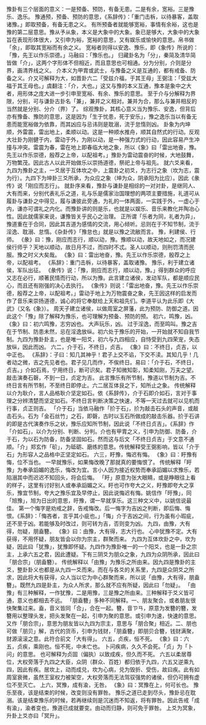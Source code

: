 豫卦有三个层面的意义：一是预备、预防，有备无患。二是有余，宽裕。三是豫乐、逸乐。
豫通预，预备、预防的意思，《系辞传》：「重门击柝，以待暴客，盖取诸豫。」即取预备，有备无患之义。
有所预备者就能够宽裕，事情有余裕，这也是豫的第二层意思。豫从予从象，本义是大象中的大象。象已是够大，大象中的大象旨在表现形体很大，又引申为裕，宽裕的意思，又有娱乐或愉快的意思。帛书做「余」，即取其宽裕而有余之义。
宽裕者则得以安逸、豫乐，即《象传》所说的：「豫，先王以作乐崇德。」马融曰：「豫乐也。」
归藏卦名为「分」，秦简及清华简皆做「介」，这两个字形体不但相近，而且意思也可相通。分为分别，介则是分界，画清界线之义。
介本义为甲胄或武士，与豫备之义是互通的，都有戒备、防备之义。介又可解释为大，如晋卦六二「受兹介福，于其王母」王弼注：「受兹大福于其王母也。」虞翻注：「介，大也。」这又与豫的本义互通，豫本是象中之大者，用形体之庞大进一步引申至宽裕、有余、豫乐的意思。
至于介与分解释为界限，分别，可与谦卦古卦名「兼」，兼并之义相对。兼并为合，那么与兼并相反的当然就是分别、分介（界）了。
综观豫卦，其核心意义当为豫乐、安逸，但背后亦有豫备、豫防的意思，这是因为「生于忧患，死于安乐」，豫之逸乐当以有备无患而能宽裕做为依靠，而其凶应与忌讳则是耽溺，流于怠惰则凶。
卦象为内坤顺，外雷震，雷出地上，柔顺以动。这是一种顺水推舟，顺其自然式的行动。反观大壮卦为刚健于内，雷动于外，为刚以动，是一种强力式的行动，因此容易产生冲撞与冲突。雷震为春，雷在地上即春临大地之象，所以《象》曰「雷出地奋，豫。先王以作乐崇德，殷荐之上帝，以配祖考。」豫卦为雷动震奋的时候，大地鼓舞，万物繁茂。因此古人以此开始做乐以崇扬道德，祭祀上帝与祖先。
就六爻来看，九四为豫卦之主，一爻居于互体坎之中，上震卦之初爻，为志行之象（坎为志，震为行）。九四下为坤卦三爻所承，为众应之象（坤为众，阴承阳为比应）。因此《彖传》说「刚应而志行」。
就卦序来看，豫卦与谦卦是相综的一对对卦，是继同人、大有而来，分别代表礼乐之道，礼与乐是儒家治国理想的两项主要措施，礼道可从履卦与谦卦之中得见，履与谦彼此旁通，为礼的一体两面，一实践于外，一虚心于内，谦亦可谓礼之内化。而豫卦讲的则是乐，也就是以娱乐、音乐来教化并陶冶心性。因此就儒家来说，谦豫皆关乎民心之治理。
正所谓「乐者为同，礼者为异」，豫道重在于合同，因此其吉道为感情的交流，用心倾听。忌则在于不知节制，流于淫逸、耽溺、怠惰。《杂卦传》「豫怠也」就是以豫之流敝而言。
豫，利建侯、行师。
《彖》曰：豫，刚应而志行，顺以动，豫。豫顺以动，故天地如之，而况建侯行师乎？天地以顺动，故日月不过，而四时不忒。圣人以顺动，则刑罚清而民服。豫之时义大矣哉。
《象》曰：雷出地奋，豫。先王以作乐崇德，殷荐之上帝，以配祖考。
《系辞》：重门击柝，以待暴客，盖取诸豫。
豫乐，利于建立诸侯，军队出征。
《彖传》说：「豫，刚应而志行，顺以动，豫。」得到群众的呼应又志在必行，顺著民情而行动，所以为豫。此言建立诸侯，发动军队，都是顺应民心，而且还有刚强的决心去执行。
《象传》则说：「雷出地奋，豫。先王以作乐崇德，殷荐之上帝，以配祖考。」雷动于地上为万物震奋之象，先王因这样的启发而作了音乐来崇扬道德，诚心的将它奉献给上天和祖先们。李道平认为此乐即《大武》（又名《象》）。
周天子建立诸侯，以做周室之屏藩，此为预防、防御之道。因此这个「豫」除了解释为豫乐，也可理解为预备、预防的预。
初六，鸣豫，凶。
《象》曰：初六鸣豫，志穷凶也。
大声玩乐，凶。
过于淫逸，而至鸣叫。豫之吉在于节制、防患未然，忌在淫逸放纵。初六处于豫乐的开始，一开始就不知自我节制。九四为豫卦卦主，也是唯一阳爻，初六与九四相应，自恃受到九四荣宠，失态放纵，因此而凶。
六二，介于石，不终日，贞吉。
《象》曰：不终日，贞吉，以中正也。
《系辞》：子曰：知几其神乎！君子上交不谄，下交不渎。其知几乎！几者动之微，吉之先见者也。君子见几而作，不俟终日。易曰：「介于石，不终日，贞吉。」介如石焉，宁用终日，断可识矣。君子知微知彰，知柔知刚，万夫之望。
敲击演奏石磬，不到一日，贞定为吉。
此言豫乐有所节制，豫道以节制为吉。不终日言有所节制，不至终日即停止。六二居互体艮之下，知所止之象。
传统解释以介为耿介，言人品格耿介坚定如石。依《系辞传》，介于石即介如石，言对于事理之分辨清楚而坚定如石。不终日言判断决策之快速，不等一天过去就可以见机而行事，贞正则吉。
「介于石」当依马融作「扴于石」，扴为敲击石头的声音，或敲击石头。石为「金石丝竹」之石，即磬，古时以玉石所做成的敲击乐器。扴于石讲的即是古代演奏作乐之状，豫乐应知所节制，因此说「不终日贞吉」。《系辞》作「介如石」，以介为分别、判断、分判。介也有甲胄之义，引申为防御、防备，介于石，为以石为防备，防备坚固如石。然而这与后文「不终日贞吉」于文意不通顺。「介」郑玄作「砎」，为砥砺、磨练的意思。传统解释受王弼影响，皆以「介于石」为形容人之品格中正坚定如石。
六三，盱豫，悔迟有悔。
《象》曰：盱豫有悔，位不当也。
一早就豫乐，如果悔改晚了那就真的要悔恨了。
传统解释「盱豫」为奉承謟媚的逸乐，悔改为宜。言小人因为接近权势而奉承謟媚以求豫乐，若陷溺其中而迟迟不知回头，将会后悔。
「盱」原意为张大眼睛，或是睁眼往上看的样子，这里有讨好别人或奉承謟媚之义。盱也可作夸大之义，盱豫即夸大之享乐，豫宜节制，夸大之豫乐宜及早停止，因此说悔迟有悔。姚信作「旴豫」，同「旭豫」，旭为日出的意思，旴豫，谓一早就享乐。这三种文义中，以姚信说最佳。
第一个悔字是劝戒之辞，告戒悔改。后一悔字为吉凶之判断，即后悔、悔恨。《系辞》：「悔吝者，言乎其小疵也。」「悔」介于吉凶之间，行为虽有小瑕疵，还不至于凶。若能够及时改过，则可转为吉，否则变为凶。
九四，由豫，大有得，勿疑，朋盍簪。
《象》曰：由豫，大有得，志大行也。
心中犹豫不定。大有获得，不用怀疑，朋友皆会以你为宗主，群聚而来。
九四为互体坎卦之中，坎为疑，因此曰「犹豫」，犹豫即怀疑。九四作为豫卦唯一的一个阳爻，也是一卦之宗主，上承六五之君，因此遭疑。下有三阴爻为朋众之象，九四为众阴所承，因此曰「朋合宗」（朋盍簪）。
传统解释以「由豫」为豫乐之所由来。因九四是豫卦的主爻，整卦卦义也都是从九四一爻而来。而在与各爻的关系里，九四是众阴爻之所求，因此将大有获得，众人当以它为中心群聚而来，所以说「由豫，大有得，朋盍簪」。既然九四是卦主，为众人所求，那么就不应有所疑，因此曰「勿疑」。
「由豫」有三种解释，一作犹豫，二是用豫，三是豫之所由来。三种解释于爻义皆可通，意义也都相去不远。
「朋盍簪」多种不同解释。一、朋友聚合，或者朋友很快聚集过来。盍，音义皆同「合」，合在一起。簪，音ㄗㄢ，原意为发簪的簪，发簪用以整理头发，把头发聚在一起，引申为聚的意思。或引申为速，快速的意思。又作「朋合宗」，意思为朋友皆以九四为宗主，意思与「朋合聚」相近。二、朋也可做「朋贝」解，古代的货币，引申为钱财，「朋盍簪」即朋贝合簪，钱财满聚，财源滚滚之意。此符合前文「大有得」。
六五，贞疾，恒不死。
《象》曰：六五，贞疾，乘刚也。恒不死，中未亡也。
卜问疾病，久久不会死。「贞」为「卜问」的意思。
也可解释为贞固（偏执）以致成疾，但久而不死。
六五以柔居尊位，大权旁落于九四之大臣，众阴（群众、百姓）都归依于九四，六五又逆乘九四，因此有疾。居坎上，动而成兑，坎为心病，兑为毁折、受伤，故曰疾。此有如周室衰微，虽然王室权力被架空，大权旁落而无法驾驭强势的诸侯，但仍可拥有虚位不至灭亡。
上六，冥豫，成有渝，无咎。
《象》曰：冥豫在上，何可长也。
豫乐至夜，该是结束的时候，改变则没有罪咎。
豫乐之道已走到尽头，豫卦忌在耽溺。该是结束豫乐的时候，若再继续则是沉迷而不知返，将有罪咎。因此告戒「成有渝」，渝者变也，豫道已成就要变。由动而归静，则可免于罪咎。
上爻为冥象，升卦上爻亦曰「冥升」。